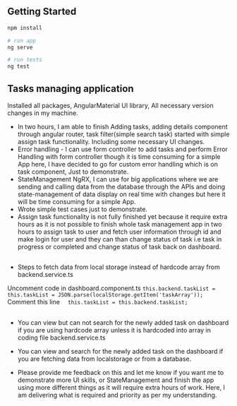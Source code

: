 
## Getting Started

```bash
npm install

# run app
ng serve

# run tests
ng test
```

## Tasks managing application

Installed all packages, AngularMaterial UI library, All necessary version changes in my machine.

* In two hours, I am able to finish Adding tasks, adding details component through angular router, task filter(simple search task) started with simple assign task functionality. Including some necessary UI changes. 
* Error handling - I can use form controller to add tasks and perform Error Handling with form controller though it is time consuming for a simple App here, I have decided to go for custom error handling which is on task component, Just to demonstrate. 
* StateManagement NgRX, I can use for big applications where we are sending and calling data from the database through the APIs and doing state-management of data display on real time with changes but here it will be time consuming for a simple App. 
* Wrote simple test cases just to demonstrate. 
* Assign task functionality is not fully finished yet because it require extra hours as it is not possible to finish whole task management app in two hours to assign task to user and fetch user information through id and make login for user and they can than change status of task i.e task in progress or completed and change status of task back on dashboard.


##

* Steps to fetch data from local storage instead of hardcode array from backend.service.ts   


Uncomment code in  dashboard.component.ts 
``
    this.backend.taskList = this.taskList = JSON.parse(localStorage.getItem('taskArray')); 
``
Comment this line
``  
     this.taskList = this.backend.taskList; 
``

##
* You can view but can not search for the newly added task on dashboard if you are using hardcode array unless it is hardcoded into array in coding file backend.service.ts

* You can view and search for the newly added task on the dashboard if you are fetching data from localstorage or from a database. 

* Please provide me feedback on this and let me know if you want me to demonstrate more UI skills, or StateManagement and finish the app using more different things as it will require extra hours of work. Here, I am delivering what is required and priority as per my understanding.